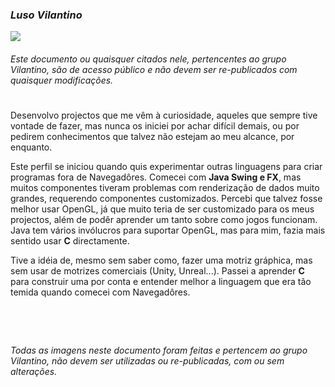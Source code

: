### _***Luso Vilantino***_

<img src="https://user-images.githubusercontent.com/118770355/232245381-213897db-1ce7-4705-8b57-bba86627b3d5.png"/>

###### Este documento ou quaisquer citados nele, pertencentes ao grupo Vilantino, são de acesso público e não devem ser re-publicados com quaisquer modificações. 

#

Desenvolvo projectos que me vêm à curiosidade, aqueles que sempre tive vontade de fazer, mas nunca os iniciei por achar difícil demais, ou por pedirem conhecimentos que talvez não estejam ao meu alcance, por enquanto.

Este perfil se iniciou quando quis experimentar outras linguagens para criar programas fora de Navegadôres. Comecei com **Java Swing e FX**, mas muitos componentes tiveram problemas com renderização de dados muito grandes, requerendo componentes customizados. Percebi que talvez fosse melhor usar OpenGL, já que muito teria de ser customizado para os meus projectos, além de podêr aprender um tanto sobre como jogos funcionam. Java tem vários invólucros para suportar OpenGL, mas para mim, fazia mais sentido usar **C** directamente. 

Tive a idéia de, mesmo sem saber como, fazer uma motriz gráphica, mas sem usar de motrizes comerciais (Unity, Unreal...). Passei a aprender **C** para construir uma por conta e entender melhor a linguagem que era tão temida quando comecei com Navegadôres.

#

&nbsp;

###### Todas as imagens neste documento foram feitas e pertencem ao grupo Vilantino, não devem ser utilizadas ou re-publicadas, com ou sem alterações.
